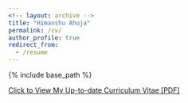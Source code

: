 ```yaml
---
<!-- layout: archive -->
title: "Himanshu Ahuja"
permalink: /cv/
author_profile: true
redirect_from:
  - /resume
---
```


{% include base_path %}

[Click to View My Up-to-date Curriculum Vitae [PDF]](http://himahuja.github.io/files/resume.pdf)
